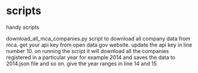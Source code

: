# scripts
handy scripts

download_all_mca_companies.py
script to download all company data from mca. get your api key from open data gov website. update the api key in line number 10. on running the script it will download all the companies registered in a particular year for example 2014 and saves the data to 2014.json file and so on. give the year ranges in line 14 and 15
